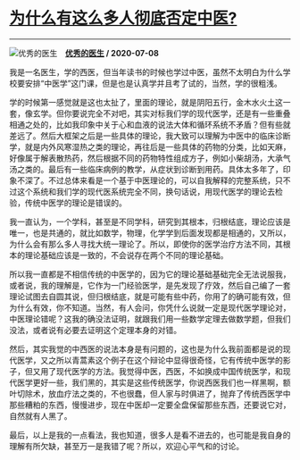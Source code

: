 # [为什么有这么多人彻底否定中医?](https://www.zhihu.com/answer/1325434004)

--------------------------------------------------------------

![优秀的医生](https://pic4.zhimg.com/da8e974dc.jpg?source=1940ef5c "优秀的医生")&emsp;**[优秀的医生](https://www.zhihu.com/people/you-xiu-de-yi-sheng-19) / 2020-07-08**

我是一名医生，学的西医，但当年读书的时候也学过中医，虽然不太明白为什么学校要安排“中医学”这门课，但是也是认真学并且考了试的，当然，学的很粗浅。

学的时候第一感觉就是这也太扯了，里面的理论，就是阴阳五行，金木水火土这一套，像玄学。但你要说完全不对吧，其实对标我们学的现代医学，还是有一些重叠相通之处的，比如我印象中关于心和血液的说法大体和循环系统不矛盾？但有些就差远了。然后大框架之后是一些具体的理论，我大致可以理解为中医中的临床诊断学，就是内外风寒湿热之类的理论，再往后是一些具体的药物的分类，比如天麻，好像属于解表散热药，然后根据不同的药物特性组成方子，例如小柴胡汤，大承气汤之类的。最后有一些临床病例的教学，从症状到诊断到用药。具体太多年了，印象不深了。不过总体来看是一个基于中医理论的，可以自我解释的完整系统，只不过这个系统和我们学的现代医系统完全不同，换句话说，用现代医学的理论去检验，传统中医学的理论是错误的。

我一直认为，一个学科，甚至是不同学科，研究到其根本，归根结底，理论应该是唯一，也是共通的，就比如数学，物理，化学学到后面发现都是相通的，又所以，为什么会有那么多人寻找大统一理论了。所以，即使你的医学治疗方法不同，其根本的理论基础应该是一致的，不会说存在两个不同的理论基础。

所以我一直都是不相信传统的中医学的，因为它的理论基础基础完全无法说服我，或者说，我的理解是，它作为一门经验医学，是先发现了疗效，然后自己编了一套理论试图去自圆其说，但归根结底，就是可能有些中药，你用了的确可能有效，但为什么有效，你不知道。当然，有人会问，你凭什么说就一定是现代医学理论对，中医理论错呢？这我的确没法证明，就跟我们用一些数学定理去做数学题，但我们没法，或者说有必要去证明这个定理本身的对错。

然后，其实我觉的中西医的说法本身是有问题的，这也是为什么我前面都是说的现代医学，又之所以青蒿素这个例子在这个辩论中显得很奇怪，它有传统中医学的影子，但又用了现代医学的方法。我觉得中医，西医，不如换成中国传统医学，和现代医学更好一些，我们黑的，其实是这些传统医学，你说西医我们也一样黑啊，额叶切除术，放血疗法之类的，不也很蠢，但人家与时俱进了，抛弃了传统西医学中那些糟粕的东西，慢慢进步，现在中医却一定要全盘保留那些东西，还要说它对，自然就有人黑了。

最后，以上是我的一点看法，我也知道，很多人是看不进去的，也可能是我自身的理解有所欠缺，甚至万一是我错了呢？所以，欢迎心平气和的讨论。

